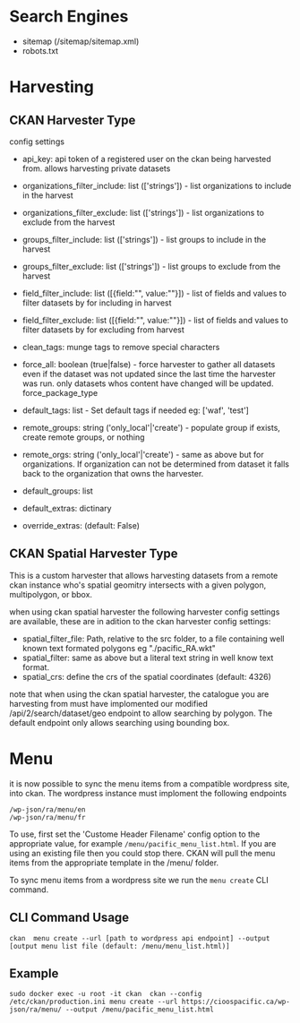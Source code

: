 
# Search Engines
- sitemap (/sitemap/sitemap.xml)
- robots.txt

# Harvesting

## CKAN Harvester Type

config settings
- api_key: api token of a registered user on the ckan being harvested from.
  allows harvesting private datasets
- organizations_filter_include: list (['strings']) - list organizations to include in the harvest
- organizations_filter_exclude: list (['strings']) - list organizations to exclude from the harvest
- groups_filter_include: list (['strings']) - list groups to include in the harvest
- groups_filter_exclude: list (['strings']) - list groups to exclude from the harvest
- field_filter_include: list ([{field:"", value:""}]) - list of fields and values to filter datasets by for including in harvest
- field_filter_exclude: list ([{field:"", value:""}]) - list of fields and values to filter datasets by for excluding from harvest

- clean_tags: munge tags to remove special characters
- force_all: boolean (true|false) - force harvester to gather all datasets even if the dataset was not updated since the last time the harvester was run. only datasets whos content have changed will be updated.
force_package_type

- default_tags: list - Set default tags if needed eg: ['waf', 'test']
- remote_groups: string ('only_local'|'create') -  populate group if exists,
  create remote groups, or nothing
- remote_orgs: string ('only_local'|'create') - same as above but for
  organizations. If organization can not be determined from dataset it falls
  back to the organization that owns the harvester.
- default_groups: list
- default_extras: dictinary
- override_extras: (default: False)

## CKAN Spatial Harvester Type
This is a custom harvester that allows harvesting datasets from a remote ckan
instance who's spatial geomitry intersects with a given polygon, multipolygon,
or bbox.

when using ckan spatial harvester the following harvester config settings are available, these are in adition to the ckan harvester config settings:

- spatial_filter_file: Path, relative to the src folder, to a file containing well known text formated polygons eg "./pacific_RA.wkt"
- spatial_filter: same as above but a literal text string in well know text format.
- spatial_crs: define the crs of the spatial coordinates (default: 4326)

note that when using the ckan spatial harvester, the catalogue you are harvesting
from must have implomented our modified /api/2/search/dataset/geo endpoint to
allow searching by polygon. The default endpoint only allows searching using
bounding box.

# Menu
it is now possible to sync the menu items from a compatible wordpress site, into ckan. The wordpress instance must imploment the following endpoints
```
/wp-json/ra/menu/en
/wp-json/ra/menu/fr
```

To use, first set the 'Custome Header Filename' config option to the appropriate value, for example `/menu/pacific_menu_list.html`.  If you are using an existing file then you could stop there. CKAN will pull the menu items from the appropriate template in the /menu/ folder.

To sync menu items from a wordpress site we run the `menu create` CLI command.

## CLI Command Usage
```
ckan  menu create --url [path to wordpress api endpoint] --output [output menu list file (default: /menu/menu_list.html)]
```
## Example
```
sudo docker exec -u root -it ckan  ckan --config /etc/ckan/production.ini menu create --url https://cioospacific.ca/wp-json/ra/menu/ --output /menu/pacific_menu_list.html
```
